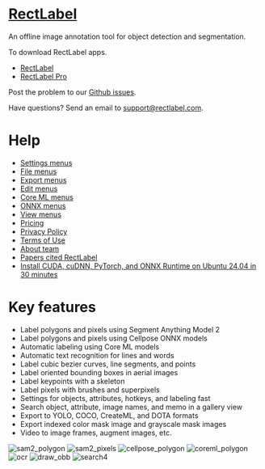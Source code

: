 # [RectLabel](https://rectlabel.com)
An offline image annotation tool for object detection and segmentation.

To download RectLabel apps.
- [RectLabel](https://apps.apple.com/app/id1210181730)
- [RectLabel Pro](https://apps.apple.com/app/id1490990105)

Post the problem to our [Github issues](https://github.com/ryouchinsa/Rectlabel-support/issues).

Have questions? Send an email to support@rectlabel.com.

# Help
- [Settings menus](https://rectlabel.com/settings)
- [File menus](https://rectlabel.com/file)
- [Export menus](https://rectlabel.com/export)
- [Edit menus](https://rectlabel.com/edit)
- [Core ML menus](https://rectlabel.com/coreml)
- [ONNX menus](https://rectlabel.com/onnx)
- [View menus](https://rectlabel.com/view)
- [Pricing](https://rectlabel.com/pricing)
- [Privacy Policy](https://rectlabel.com/privacy)
- [Terms of Use](https://rectlabel.com/terms)
- [About team](https://rectlabel.com/about)
- [Papers cited RectLabel](https://rectlabel.com/papers)
- [Install CUDA, cuDNN, PyTorch, and ONNX Runtime on Ubuntu 24.04 in 30 minutes](https://rectlabel.com/pytorch)

# Key features
- Label polygons and pixels using Segment Anything Model 2
- Label polygons and pixels using Cellpose ONNX models
- Automatic labeling using Core ML models
- Automatic text recognition for lines and words
- Label cubic bezier curves, line segments, and points
- Label oriented bounding boxes in aerial images
- Label keypoints with a skeleton
- Label pixels with brushes and superpixels
- Settings for objects, attributes, hotkeys, and labeling fast
- Search object, attribute, image names, and memo in a gallery view
- Export to YOLO, COCO, CreateML, and DOTA formats
- Export indexed color mask image and grayscale mask images
- Video to image frames, augment images, etc.

![sam2_polygon](https://github.com/user-attachments/assets/1ff23220-a92f-42e0-afba-eb909f454832)
![sam2_pixels](https://github.com/user-attachments/assets/22f9ae41-c698-4685-bf0d-5358a2056aa8)
![cellpose_polygon](https://github.com/user-attachments/assets/2e50d051-3b6d-4799-ab5e-3e4f224fc117)
![coreml_polygon](https://github.com/user-attachments/assets/7e972e2a-cf54-43d5-ba30-43f9365b459f)
![ocr](https://github.com/user-attachments/assets/1bb4cdda-40df-4d76-bad2-827c64f1b0fe)
![draw_obb](https://github.com/ryouchinsa/ryouchinsa.github.io/assets/1954306/422819be-3fca-46b0-850c-6aa2f60df30c)
![search4](https://github.com/ryouchinsa/ryouchinsa.github.io/assets/1954306/449023f5-6c9e-48ef-a446-2d6240b228d9)





